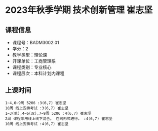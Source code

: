 # 2023年秋季学期 技术创新管理 崔志坚






## 课程信息

- 课程号：BADM3002.01
- 学分：2
- 教学类型：理论课
- 开课单位：工商管理系
- 课程类别：专业核心
- 课程层次：本科计划内课程

## 上课时间

```
1~4,6~9周 5206 :3(6,7) 崔志坚
10周 线上安排考试 :3(6,7) 崔志坚
1~3(单),4~6(双),7~9周 5206 :4(6,7) 崔志坚
2周 课程采用线上线下混合， 在线形式进行。 :4(6,7) 崔志坚
10周 线上安排考试 :4(6,7) 崔志坚
```

